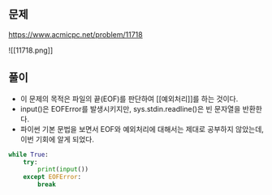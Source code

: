 ## 문제
https://www.acmicpc.net/problem/11718

![[11718.png]]

## 풀이
+ 이 문제의 목적은 파일의 끝(EOF)를 판단하여 [[예외처리]]를 하는 것이다.
+ input()은 EOFError를 발생시키지만, sys.stdin.readline()은 빈 문자열을 반환한다.
+ 파이썬 기본 문법을 보면서 EOF와 예외처리에 대해서는 제대로 공부하지 않았는데, 이번 기회에 알게 되었다.
```python
while True:  
	try:  
		print(input())  
	except EOFError:  
		break
```
